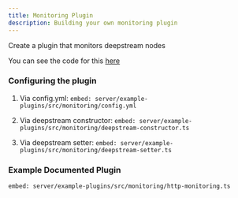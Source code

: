 ```yaml
---
title: Monitoring Plugin
description: Building your own monitoring plugin
---
```


Create a plugin that monitors deepstream nodes

You can see the code for this [here](https://github.com/deepstreamIO/deepstream.io-example-plugins)

### Configuring the plugin

1) Via config.yml:
`embed: server/example-plugins/src/monitoring/config.yml`

2) Via deepstream constructor:
`embed: server/example-plugins/src/monitoring/deepstream-constructor.ts`

3) Via deepstream setter:
`embed: server/example-plugins/src/monitoring/deepstream-setter.ts`

### Example Documented Plugin

`embed: server/example-plugins/src/monitoring/http-monitoring.ts`
